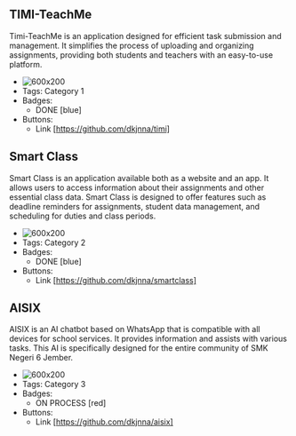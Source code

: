 ## TIMI-TeachMe
Timi-TeachMe is an application designed for efficient task submission and management. It simplifies the process of uploading and organizing assignments, providing both students and teachers with an easy-to-use platform. 
- ![600x200](assets/timi.png)
- Tags: Category 1
- Badges:
  - DONE [blue]
- Buttons:
  - Link [https://github.com/dkjnna/timi]

## Smart Class
Smart Class is an application available both as a website and an app. It allows users to access information about their assignments and other essential class data. Smart Class is designed to offer features such as deadline reminders for assignments, student data management, and scheduling for duties and class periods.
- ![600x200](assets/image.png)
- Tags: Category 2
- Badges:
  - DONE [blue]
- Buttons:
  - Link [https://github.com/dkjnna/smartclass]

## AISIX
AISIX is an AI chatbot based on WhatsApp that is compatible with all devices for school services. It provides information and assists with various tasks. This AI is specifically designed for the entire community of SMK Negeri 6 Jember. 
- ![600x200](assets/aisix.png)
- Tags: Category 3
- Badges:
  - ON PROCESS [red]
- Buttons:
  - Link [https://github.com/dkjnna/aisix]